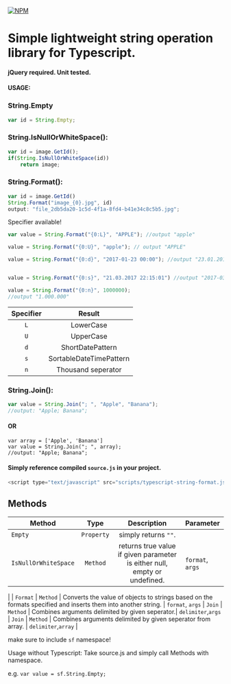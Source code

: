 [![NPM](https://nodei.co/npm/typescript-string-operations.png?mini=true)](https://www.npmjs.com/package/typescript-string-operations)
# Simple lightweight string operation library for Typescript.
#### jQuery required. Unit tested.
#### USAGE:

### String.Empty
```typescript
var id = String.Empty;
```

### String.IsNullOrWhiteSpace():
```typescript
var id = image.GetId();
if(String.IsNullOrWhiteSpace(id))
	return image;
```
### String.Format():

```typescript
var id = image.GetId()
String.Format("image_{0}.jpg", id)
output: "file_2db5da20-1c5d-4f1a-8fd4-b41e34c8c5b5.jpg";
```

Specifier available!
```typescript
var value = String.Format("{0:L}", "APPLE"); //output "apple"

value = String.Format("{0:U}", "apple"); // output "APPLE"

value = String.Format("{0:d}", "2017-01-23 00:00"); //output "23.01.2017"


value = String.Format("{0:s}", "21.03.2017 22:15:01") //output "2017-03-21T22:15:01"

value = String.Format("{0:n}", 1000000);
//output "1.000.000"
```

|	Specifier	  |	 			Result 	   	    |
| :-------------: |:---------------------------:|
|		`L`		  |	LowerCase					|
|		`U`		  |	UpperCase					|
|		`d`		  |	ShortDatePattern			|
|		`s`		  |	SortableDateTimePattern		|
|		`n`		  |	Thousand seperator			|



### String.Join():

```typescript
var value = String.Join("; ", "Apple", "Banana");
//output: "Apple; Banana";
```
#### OR
```typscript
var array = ['Apple', 'Banana']
var value = String.Join("; ", array);
//output: "Apple; Banana";
```


#### Simply reference compiled `source.js` in your project.

```javascript
<script type="text/javascript" src="scripts/typescript-string-format.js"></script>
```


## Methods

| Method       |  Type     |       Description          | Parameter  |
| ------------- |:-------------:|:-------------:| :-----|
|  `Empty` | `Property`     |    simply returns `""`. |
| `IsNullOrWhiteSpace`      | `Method` | returns true value if given parameter is either null, empty or undefined. | `format`, `args`
|
| `Format`      | `Method` | Converts the value of objects to strings based on the formats specified and inserts them into another string. | `format`, `args`
| `Join`      | `Method`      |   Combines arguments delimited by given seperator.| `delimiter`,`args`
| `Join`      | `Method`      |   Combines arguments delimited by given seperator from array. | `delimiter`,`array`
|

make sure to include `sf` namespace!

Usage without Typescript:
Take source.js and simply call Methods with namespace.

e.g.
`var value = sf.String.Empty;`
